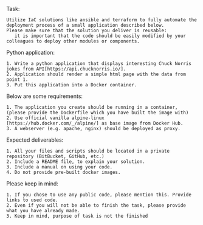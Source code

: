 Task:

    Utilize IaC solutions like ansible and terraform to fully automate the deployment process of a small application described below.
    Please make sure that the solution you deliver is reusable: 
       it is important that the code should be easily modified by your colleagues to deploy other modules or components.
 
Python application:

    1. Write a python application that displays interesting Chuck Norris jokes from API[https://api.chucknorris.io/].
    2. Application should render a simple html page with the data from point 1.
    3. Put this application into a Docker container. 
    
Below are some requirements:

    1. The application you create should be running in a container, (please provide the Dockerfile which you have built the image with)  
    2. Use official vanilla alpine-linux [https://hub.docker.com/_/alpine/] as base image from Docker Hub.
    3. A webserver (e.g. apache, nginx) should be deployed as proxy.
    
Expected deliverables:

    1. All your files and scripts should be located in a private repository (BitBucket, GitHub, etc.)
    2. Include a README file, to explain your solution. 
    3. Include a manual on using your code.
    4. Do not provide pre-built docker images.
 
Please keep in mind:

    1. If you chose to use any public code, please mention this. Provide links to used code.
    2. Even if you will not be able to finish the task, please provide what you have already made.
    3. Keep in mind, purpose of task is not the finished
